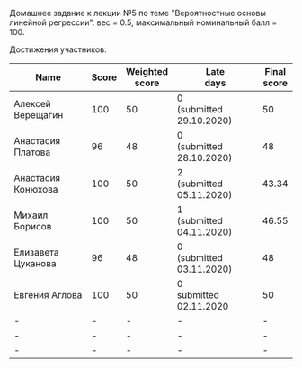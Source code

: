 Домашнее задание к лекции №5 по теме "Вероятностные основы линейной регрессии". вес = 0.5, максимальный номинальный балл = 100.


Достижения участников:

| Name | Score | Weighted<br>score | Late<br>days | Final<br>score |
| ---- | ----- | ----------------- | ------------ | -------------- |
| Алексей Верещагин | 100 | 50 | 0<br />(submitted 29.10.2020) | 50 |
| Анастасия Платова | 96 | 48 | 0<br />(submitted 28.10.2020) | 48 |
| Анастасия Конюхова  | 100 | 50 | 2<br />(submitted 05.11.2020) | 43.34 |
| Михаил Борисов  | 100 | 50 | 1<br />(submitted 04.11.2020) | 46.55 |
| Елизавета Цуканова  | 96 | 48 | 0<br />(submitted 03.11.2020) | 48 |
| Евгения Аглова  | 100 | 50 | 0<br />submitted 02.11.2020 | 50 |
| -  | - | - | - | - |
| -  | - | - | - | - |
| -  | - | - | - | - |
